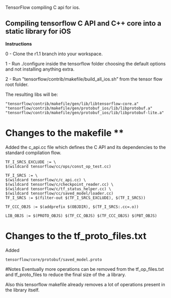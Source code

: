 TensorFlow compiling C api for ios.

## Compiling tensorflow C API and C++ core into a static library for iOS

**Instructions**

0 - Clone the r1.1 branch into your workspace.

1 - Run ./configure inside the tensorflow folder choosing the default options and not installing anything extra.

2 - Run "tensorflow/contrib/makefile/build_all_ios.sh” from the tensor flow root folder.

The resulting libs will be:
```
"tensorflow/contrib/makefile/gen/lib/libtensorflow-core.a"
"tensorflow/contrib/makefile/gen/protobuf_ios/lib/libprotobuf.a"
"tensorflow/contrib/makefile/gen/protobuf_ios/lib/libprotobuf-lite.a"
```

# Changes to the makefile ** 

Added the c_api.cc file which defines the C API and its dependencies to the standard compilation flow.

```
TF_I_SRCS_EXCLUDE := \
$(wildcard tensorflow/cc/ops/const_op_test.cc) 
```

```
TF_I_SRCS := \
$(wildcard tensorflow/c/c_api.cc) \
$(wildcard tensorflow/c/checkpoint_reader.cc) \
$(wildcard tensorflow/c/tf_status_helper.cc) \
$(wildcard tensorflow/cc/saved_model/loader.cc) 
TF_I_SRCS := $(filter-out $(TF_I_SRCS_EXCLUDE), $(TF_I_SRCS))
```

```
TF_CCC_OBJS := $(addprefix $(OBJDIR), $(TF_I_SRCS:.cc=.o))
```

```
LIB_OBJS := $(PROTO_OBJS) $(TF_CC_OBJS) $(TF_CCC_OBJS) $(PBT_OBJS)
```
# Changes to the tf_proto_files.txt
Added
```
tensorflow/core/protobuf/saved_model.proto
```
#Notes
Eventually more operations can be removed from the tf_op_files.txt and tf_proto_files to reduce the final size of the .a library. 

Also this tensorflow makefile already removes a lot of operations present in the library itself.


